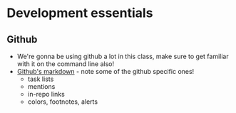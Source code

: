 # Development essentials

## Github

- We're gonna be using github a lot in this class, make sure to get familiar with it on the command line also!
- [Github's markdown](https://docs.github.com/en/get-started/writing-on-github/getting-started-with-writing-and-formatting-on-github/basic-writing-and-formatting-syntax) - note some of the github specific ones!
	- task lists
	- mentions
	- in-repo links
	- colors, footnotes, alerts
